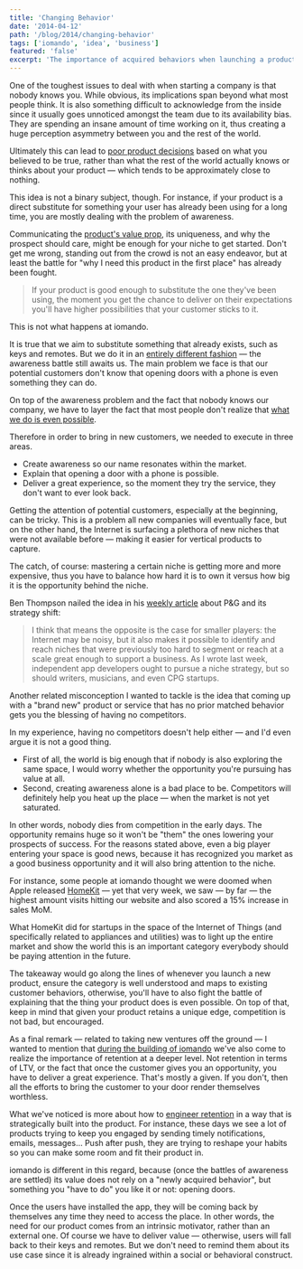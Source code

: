 ```yaml
---
title: 'Changing Behavior'
date: '2014-04-12'
path: '/blog/2014/changing-behavior'
tags: ['iomando', 'idea', 'business']
featured: 'false'
excerpt: 'The importance of acquired behaviors when launching a product is overlooked, it runs against innovation and creating new market opportunities. But there are hidden costs in reinventing the wheel: shaping new behaviors can be even more daunting than facing competition.'
---
```


One of the toughest issues to deal with when starting a company is that nobody knows you. While obvious, its implications span beyond what most people think. It is also something difficult to acknowledge from the inside since it usually goes unnoticed amongst the team due to its availability bias. They are spending an insane amount of time working on it, thus creating a huge perception asymmetry between you and the rest of the world.

Ultimately this can lead to [poor product decisions](/blog/2013/wrong-about-pricing) based on what you believed to be true, rather than what the rest of the world actually knows or thinks about your product — which tends to be approximately close to nothing.

This idea is not a binary subject, though. For instance, if your product is a direct substitute for something your user has already been using for a long time, you are mostly dealing with the problem of awareness.

Communicating the [product's value prop](/blog/2014/plastic-for-bits), its uniqueness, and why the prospect should care, might be enough for your niche to get started. Don't get me wrong, standing out from the crowd is not an easy endeavor, but at least the battle for "why I need this product in the first place" has already been fought.

> If your product is good enough to substitute the one they've been using, the moment you get the chance to deliver on their expectations you'll have higher possibilities that your customer sticks to it.

This is not what happens at iomando.

It is true that we aim to substitute something that already exists, such as keys and remotes. But we do it in an [entirely different fashion](/blog/2013/services-and-subscriptions) — the awareness battle still awaits us. The main problem we face is that our potential customers don't know that opening doors with a phone is even something they can do.

On top of the awareness problem and the fact that nobody knows our company, we have to layer the fact that most people don't realize that [what we do is even possible](/blog/2014/iomando-push).

Therefore in order to bring in new customers, we needed to execute in three areas.

- Create awareness so our name resonates within the market.
- Explain that opening a door with a phone is possible.
- Deliver a great experience, so the moment they try the service, they don't want to ever look back.

Getting the attention of potential customers, especially at the beginning, can be tricky. This is a problem all new companies will eventually face, but on the other hand, the Internet is surfacing a plethora of new niches that were not available before — making it easier for vertical products to capture.

The catch, of course: mastering a certain niche is getting more and more expensive, thus you have to balance how hard it is to own it versus how big it is the opportunity behind the niche.

Ben Thompson nailed the idea in his [weekly article](https://stratechery.com/2014/technology-changing-world-pg-edition/) about P&G and its strategy shift:

> I think that means the opposite is the case for smaller players: the Internet may be noisy, but it also makes it possible to identify and reach niches that were previously too hard to segment or reach at a scale great enough to support a business. As I wrote last week, independent app developers ought to pursue a niche strategy, but so should writers, musicians, and even CPG startups.

Another related misconception I wanted to tackle is the idea that coming up with a "brand new" product or service that has no prior matched behavior gets you the blessing of having no competitors.

In my experience, having no competitors doesn't help either — and I'd even argue it is not a good thing.

- First of all, the world is big enough that if nobody is also exploring the same space, I would worry whether the opportunity you're pursuing has value at all.
- Second, creating awareness alone is a bad place to be. Competitors will definitely help you heat up the place — when the market is not yet saturated.

In other words, nobody dies from competition in the early days. The opportunity remains huge so it won't be "them" the ones lowering your prospects of success. For the reasons stated above, even a big player entering your space is good news, because it has recognized you market as a good business opportunity and it will also bring attention to the niche.

For instance, some people at iomando thought we were doomed when Apple released [HomeKit](https://developer.apple.com/homekit/) — yet that very week, we saw — by far — the highest amount visits hitting our website and also scored a 15% increase in sales MoM.

What HomeKit did for startups in the space of the Internet of Things (and specifically related to appliances and utilities) was to light up the entire market and show the world this is an important category everybody should be paying attention in the future.

The takeaway would go along the lines of whenever you launch a new product, ensure the category is well understood and maps to existing customer behaviors, otherwise, you'll have to also fight the battle of explaining that the thing your product does is even possible. On top of that, keep in mind that given your product retains a unique edge, competition is not bad, but encouraged.

As a final remark — related to taking new ventures off the ground — I wanted to mention that [during the building of iomando](/blog/2014/discovering-as-you-go) we've also come to realize the importance of retention at a deeper level. Not retention in terms of LTV, or the fact that once the customer gives you an opportunity, you have to deliver a great experience. That's mostly a given. If you don't, then all the efforts to bring the customer to your door render themselves worthless.

What we've noticed is more about how to [engineer retention](/blog/2014/turning-weaknesses-around) in a way that is strategically built into the product. For instance, these days we see a lot of products trying to keep you engaged by sending timely notifications, emails, messages… Push after push, they are trying to reshape your habits so you can make some room and fit their product in.

iomando is different in this regard, because (once the battles of awareness are settled) its value does not rely on a "newly acquired behavior", but something you "have to do" you like it or not: opening doors.

Once the users have installed the app, they will be coming back by themselves any time they need to access the place. In other words, the need for our product comes from an intrinsic motivator, rather than an external one. Of course we have to deliver value — otherwise, users will fall back to their keys and remotes. But we don't need to remind them about its use case since it is already ingrained within a social or behavioral construct.
